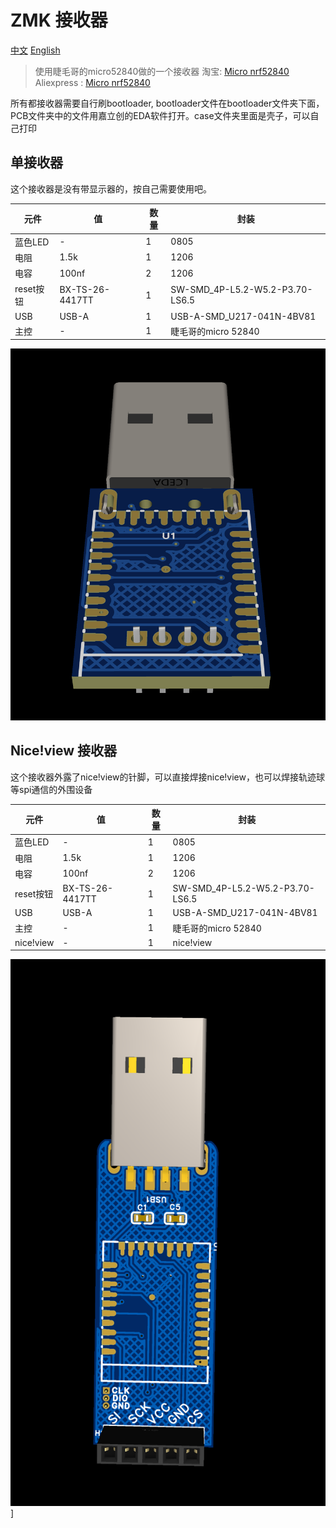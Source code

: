 # ZMK 接收器

[中文](README.md)
[English](README_en.md)

> 使用睫毛哥的micro52840做的一个接收器
> 淘宝: [Micro nrf52840](http://e.tb.cn/h.gurVKZZWPhSRJPc?tk=apWz3k02DW5HU7632)
> Aliexpress : [Micro nrf52840](https://vi.aliexpress.com/item/1005007859027151.html?gatewayAdapt=glo2vnm)

所有都接收器需要自行刷bootloader, bootloader文件在bootloader文件夹下面，PCB文件夹中的文件用嘉立创的EDA软件打开。case文件夹里面是壳子，可以自己打印

## 单接收器

这个接收器是没有带显示器的，按自己需要使用吧。

| 元件      | 值              | 数量 | 封装                            |
| ----------- | ----------------- | ------ | --------------------------------- |
| 蓝色LED   | -               | 1    | 0805                            |
| 电阻      | 1.5k            | 1    | 1206                            |
| 电容      | 100nf           | 2    | 1206                            |
| reset按钮 | BX-TS-26-4417TT | 1    | SW-SMD_4P-L5.2-W5.2-P3.70-LS6.5 |
| USB       | USB-A           | 1    | USB-A-SMD_U217-041N-4BV81       |
| 主控      | -               | 1    | 睫毛哥的micro 52840             |

![dongle](image/dongle.png)

## Nice!view 接收器

这个接收器外露了nice!view的针脚，可以直接焊接nice!view，也可以焊接轨迹球等spi通信的外围设备

| 元件      | 值              | 数量 | 封装                            |
| ----------- | ----------------- | ------ | --------------------------------- |
| 蓝色LED   | -               | 1    | 0805                            |
| 电阻      | 1.5k            | 1    | 1206                            |
| 电容      | 100nf           | 2    | 1206                            |
| reset按钮 | BX-TS-26-4417TT | 1    | SW-SMD_4P-L5.2-W5.2-P3.70-LS6.5 |
| USB       | USB-A           | 1    | USB-A-SMD_U217-041N-4BV81       |
| 主控      | -               | 1    | 睫毛哥的micro 52840             |
| nice!view  | -               | 1    | nice!view          |

![nice_view_dongle](image/nice_view_dongle.png)]
